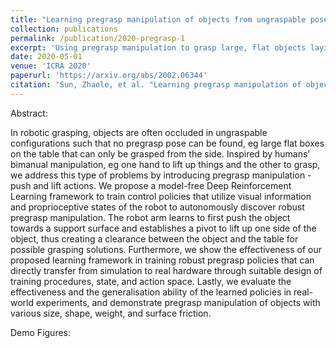 ```yaml
---
title: "Learning pregrasp manipulation of objects from ungraspable poses"
collection: publications
permalink: /publication/2020-pregrasp-1
excerpt: 'Using pregrasp manipulation to grasp large, flat objects laying on the table against a wall.'
date: 2020-05-01
venue: 'ICRA 2020'
paperurl: 'https://arxiv.org/abs/2002.06344'
citation: 'Sun, Zhaole, et al. "Learning pregrasp manipulation of objects from ungraspable poses." 2020 IEEE International Conference on Robotics and Automation (ICRA). IEEE, 2020.'
---
```


Abstract: 

In robotic grasping, objects are often occluded in ungraspable configurations such that no pregrasp pose can be found, eg large flat boxes on the table that can only be grasped from the side. Inspired by humans' bimanual manipulation, eg one hand to lift up things and the other to grasp, we address this type of problems by introducing pregrasp manipulation - push and lift actions. We propose a model-free Deep Reinforcement Learning framework to train control policies that utilize visual information and proprioceptive states of the robot to autonomously discover robust pregrasp manipulation. The robot arm learns to first push the object towards a support surface and establishes a pivot to lift up one side of the object, thus creating a clearance between the object and the table for possible grasping solutions. Furthermore, we show the effectiveness of our proposed learning framework in training robust pregrasp policies that can directly transfer from simulation to real hardware through suitable design of training procedures, state, and action space. Lastly, we evaluate the effectiveness and the generalisation ability of the learned policies in real-world experiments, and demonstrate pregrasp manipulation of objects with various size, shape, weight, and surface friction. 

Demo Figures: